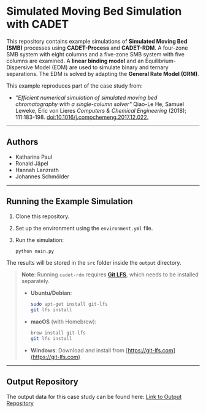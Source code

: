 # Simulated Moving Bed Simulation with CADET

This repository contains example simulations of **Simulated Moving Bed (SMB)** processes using **CADET-Process** and **CADET-RDM**. A four-zone SMB system with eight columns and a five-zone SMB system with five columns are examined. A **linear binding model** and an Equilibrium-Dispersive Model (EDM) are used to simulate binary and ternary separations. The EDM is solved by adapting the **General Rate Model (GRM)**.

This example reproduces part of the case study from:

* *"Efficient numerical simulation of simulated moving bed chromatography with a single-column solver"*
  Qiao-Le He, Samuel Leweke, Eric von Lieres
  *Computers & Chemical Engineering* (2018); 111:183-198.
  [doi:10.1016/j.compchemeng.2017.12.022.](https://www.sciencedirect.com/science/article/pii/S0098135417304520)

---

## Authors

* Katharina Paul
* Ronald Jäpel
* Hannah Lanzrath
* Johannes Schmölder

---

## Running the Example Simulation

1. Clone this repository.
2. Set up the environment using the `environment.yml` file.
3. Run the simulation:

   ```bash
   python main.py
   ```

The results will be stored in the `src` folder inside the `output` directory.

> **Note**: Running `cadet-rdm` requires [**Git LFS**](https://git-lfs.com/), which needs to be installed separately.
>
> * **Ubuntu/Debian**:
>
>   ```bash
>   sudo apt-get install git-lfs
>   git lfs install
>   ```
>
> * **macOS** (with Homebrew):
>
>   ```bash
>   brew install git-lfs
>   git lfs install
>   ```
>
> * **Windows**:
>   Download and install from [https://git-lfs.com](https://git-lfs.com)

---

## Output Repository

The output data for this case study can be found here:
[Link to Output Repository](https://github.com/cadet/RDM-Example-Simulated-Moving-Bed-Output)

